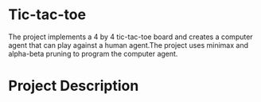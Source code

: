 # Tic-tac-toe

The project implements a 4 by 4 tic-tac-toe board and creates a computer agent that can play against a human agent.The project uses minimax and alpha-beta pruning to program the computer agent.

# Project Description

